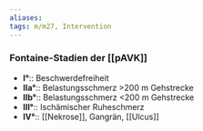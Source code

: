 ```yaml
---
aliases: 
tags: m/m27, Intervention
---
```

### Fontaine-Stadien der [[pAVK]]
- **I°**:: Beschwerdefreiheit
- **IIa°**:: Belastungsschmerz >200 m Gehstrecke
- **IIb°**:: Belastungsschmerz <200 m Gehstrecke
- **III°**:: Ischämischer Ruheschmerz
- **IV°**:: [[Nekrose]], Gangrän, [[Ulcus]]